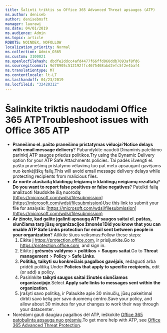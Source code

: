```yaml
---
title: Šalinti triktis su Office 365 Advanced Threat apsaugos (ATP)
ms.author: deniseb
author: denisebmsft
manager: laurawi
ms.date: 04/01/2019
ms.audience: Admin
ms.topic: article
ROBOTS: NOINDEX, NOFOLLOW
localization_priority: Normal
ms.collection: Admin_O365
ms.custom: 3100021
ms.openlocfilehash: dbdfe2ddcc4afd4477f66ffd060ddb7093af8fd6
ms.sourcegitcommit: 9d78905c512192ffc4675468abd2efc5f2e4baf4
ms.translationtype: MT
ms.contentlocale: lt-LT
ms.lasthandoff: 04/23/2019
ms.locfileid: "32420312"
---
```

# <a name="troubleshoot-issues-with-office-365-atp"></a><span data-ttu-id="1ca31-102">Šalinkite triktis naudodami Office 365 ATP</span><span class="sxs-lookup"><span data-stu-id="1ca31-102">Troubleshoot issues with Office 365 ATP</span></span>

- <span data-ttu-id="1ca31-103">**Pranešimo el. pašto pranešimo pristatymas vėluoja**?</span><span class="sxs-lookup"><span data-stu-id="1ca31-103">**Notice delays with email message delivery**?</span></span> <span data-ttu-id="1ca31-104">Pabandykite naudoti Dinaminis pateikimo parinktį ATP saugos priedus politikos.</span><span class="sxs-lookup"><span data-stu-id="1ca31-104">Try using the Dynamic Delivery option for your ATP Safe Attachments policies.</span></span> <span data-ttu-id="1ca31-105">Tai padės išvengti el. pašto pranešimų pristatymo vėlavimą tuo pat metu apsaugant gavėjams nuo kenkėjiškų failų.</span><span class="sxs-lookup"><span data-stu-id="1ca31-105">This will avoid email message delivery delays while protecting recipients from malicious files.</span></span>
- <span data-ttu-id="1ca31-106">**Ar norite ataskaitą klaidingų teigiamų ir klaidingų neigiamų rezultatų**?</span><span class="sxs-lookup"><span data-stu-id="1ca31-106">**Do you want to report false positives or false negatives**?</span></span> <span data-ttu-id="1ca31-107">Pateikti failą analizuoti Naudokite šią nuorodą:[https://microsoft.com/wdsi/filesubmission](https://microsoft.com/wdsi/filesubmission)</span><span class="sxs-lookup"><span data-stu-id="1ca31-107">Use this link to submit your file for analysis: [https://microsoft.com/wdsi/filesubmission](https://microsoft.com/wdsi/filesubmission)</span></span>
- <span data-ttu-id="1ca31-108">**Ar žinote, kad galite įgalinti apsaugą ATP saugos saitai el. paštas, siunčiama tarp jūsų organizacijos žmonės**?</span><span class="sxs-lookup"><span data-stu-id="1ca31-108">**Did you know that you can enable ATP Safe Links protection for email sent between people in your organization**?</span></span> <span data-ttu-id="1ca31-109">Atlikite šiuos veiksmus:</span><span class="sxs-lookup"><span data-stu-id="1ca31-109">Follow these steps:</span></span>
    1. <span data-ttu-id="1ca31-110">Eikite į https://protection.office.com, ir prisijunkite.</span><span class="sxs-lookup"><span data-stu-id="1ca31-110">Go to https://protection.office.com, and sign in.</span></span>
    2. <span data-ttu-id="1ca31-111">Eikite į **grėsmės valdymo** > **politikos** > **Saugos saitai**.</span><span class="sxs-lookup"><span data-stu-id="1ca31-111">Go to **Threat management** > **Policy** > **Safe Links**.</span></span>
    3. <span data-ttu-id="1ca31-112">**Politiką, taikyti su konkrečiais pagalbos gavėjais**, redaguoti arba pridėti politiką.</span><span class="sxs-lookup"><span data-stu-id="1ca31-112">Under **Policies that apply to specific recipients**, edit (or add) a policy.</span></span>
    4. <span data-ttu-id="1ca31-113">Pasirinkite **taikyti saugos saitai žinutės siunčiamos organizacijoje**.</span><span class="sxs-lookup"><span data-stu-id="1ca31-113">Select **Apply safe links to messages sent within the organization**.</span></span>
    5. <span data-ttu-id="1ca31-114">Įrašyti savo politiką, ir Palaukite apie 30 minučių, jūsų pakeitimai dirbti savo kelią per savo duomenų centro.</span><span class="sxs-lookup"><span data-stu-id="1ca31-114">Save your policy, and allow about 30 minutes for your changes to work their way through your datacenter.</span></span>
- <span data-ttu-id="1ca31-115">Norėdami gauti daugiau pagalbos dėl ATP, ieškokite [Office 365 patobulintą apsaugą nuo grėsmių](https://docs.microsoft.com/office365/securitycompliance/office-365-atp).</span><span class="sxs-lookup"><span data-stu-id="1ca31-115">To get more help with ATP, see [Office 365 Advanced Threat Protection](https://docs.microsoft.com/office365/securitycompliance/office-365-atp).</span></span>